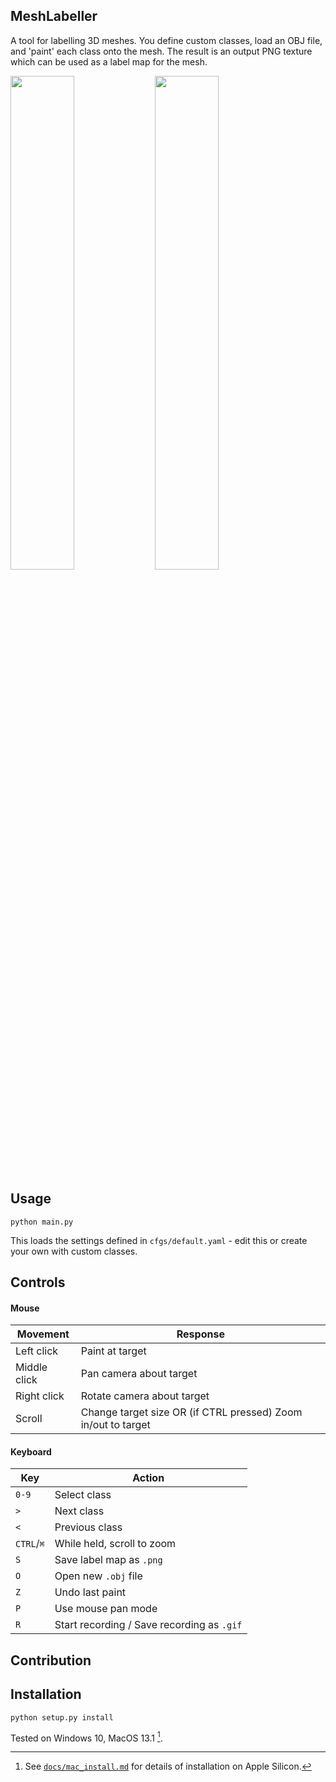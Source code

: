 ## MeshLabeller

A tool for labelling 3D meshes. You define custom classes, load an OBJ file, and 'paint' each class onto the mesh.
The result is an output PNG texture which can be used as a label map for the mesh.


<p float="left">
<img src="/docs/recording.gif" width="45%"/> <img src="/docs/render.gif" width="45%"/>
<p>

## Usage

```python main.py```

This loads the settings defined in `cfgs/default.yaml` - edit this or create your own with custom classes.

## Controls

#### Mouse

 Movement     | Response 
 ---          | --- 
 Left click   | Paint at target 
 Middle click | Pan camera about target 
 Right click  | Rotate camera about target 
 Scroll | Change target size OR (if CTRL pressed) Zoom in/out to target 


#### Keyboard

Key | Action
--- | ---
`0-9` | Select class
`>` | Next class
`<` | Previous class
`CTRL`/`⌘` | While held, scroll to zoom
`S` | Save label map as `.png`
`O` | Open new `.obj` file
`Z` | Undo last paint
`P` | Use mouse pan mode
`R` | Start recording / Save recording as `.gif`


## Contribution

## Installation

```python setup.py install```

Tested on Windows 10, MacOS 13.1 [^1].

[^1]: See [`docs/mac_install.md`](mesh_labeller/docs/mac_install.md) for details of installation on Apple Silicon.
